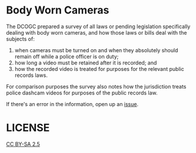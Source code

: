 # Body Worn Cameras

The DCOGC prepared a survey of all laws or pending legislation specifically dealing with body worn cameras, and how those laws or bills deal with the subjects of:

1. when cameras must be turned on and when they absolutely should remain off while a police officer is on duty;
2. how long a video must be retained after it is recorded; and
3. how the recorded video is treated for purposes for the relevant public records laws.

For comparison purposes the survey also notes how the jurisdiction treats police dashcam videos for purposes of the public records law.

If there's an error in the information, open up an [issue](https://github.com/dcogc/bwc/issues).

# LICENSE

[CC BY-SA 2.5](http://creativecommons.org/licenses/by-sa/2.5/)
